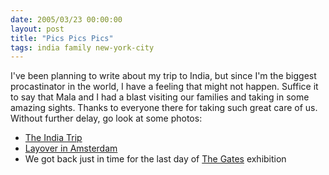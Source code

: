 ```yaml
---
date: 2005/03/23 00:00:00
layout: post
title: "Pics Pics Pics"
tags: india family new-york-city
---
```


I've been planning to write about my trip to India, but since I'm the biggest procastinator in the world, I have a feeling that might not happen. Suffice it to say that Mala and I had a blast visiting our families and taking in some amazing sights. Thanks to everyone there for taking such great care of us. Without further delay, go look at some photos:

- [The India Trip](http://kurup.org/photo/album?album_id=17859)
- [Layover in Amsterdam](http://kurup.org/photo/album?album_id=19975)
- We got back just in time for the last day of [The Gates](http://kurup.org/photo/album?album_id=20098) exhibition
